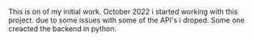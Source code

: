 This is on of my initial work. October 2022 i started working with this project. due to some issues with some of the API's i droped. 
Some one creacted the backend in python.
